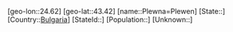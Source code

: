 ﻿---
location: [43.42,24.62]
type: City
tags:
- geo/City


SpocWebEntityId: 33408
isDeleted: false
confidential: public

---
[geo-lon::24.62]
[geo-lat::43.42]
[name::Plewna=Plewen]
[State::]
[Country::[Bulgaria](geo/Continent/Europe/Bulgaria.md)]
[StateId::]
[Population::]
[Unknown::]

